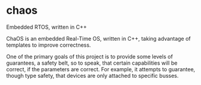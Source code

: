 # chaos
Embedded RTOS, written in C++

ChaOS is an embedded Real-Time OS, written in C++, taking advantage of templates to improve correctness.

One of the primary goals of this project is to provide some levels of guarantees, a safety belt, so to speak, that certain capabilities will be correct, if the parameters are correct.  For example, it attempts to guarantee, though type safety, that devices are only attached to specific busses.
